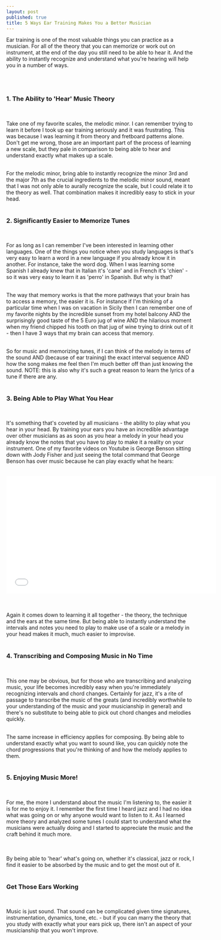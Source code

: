 ```yaml
---
layout: post
published: true
title: 5 Ways Ear Training Makes You a Better Musician
---
```


Ear training is one of the most valuable things you can practice as a musician. For all of the theory that you can memorize or work out on instrument, at the end of the day you still need to be able to hear it. And the ability to instantly recognize and understand what you're hearing will help you in a number of ways.

<br /><br />

<h3>1. The Ability to 'Hear' Music Theory</h3>
<br />

Take one of my favorite scales, the melodic minor. I can remember trying to learn it before I took up ear training seriously and it was frustrating. This was because I was learning it from theory and fretboard patterns alone. Don't get me wrong, those are an important part of the process of learning a new scale, but they pale in comparison to being able to hear and understand exactly what makes up a scale.<br /><br />

For the melodic minor, bring able to instantly recognize the minor 3rd and the major 7th as the crucial ingredients to the melodic minor sound, meant that I was not only able to aurally recognize the scale, but I could relate it to the theory as well. That combination makes it incredibly easy to stick in your head.<br /><br />

<h3>2. Significantly Easier to Memorize Tunes</h3>
<br />

For as long as I can remember I've been interested in learning other languages. One of the things you notice when you study languages is that's very easy to learn a word in a new language if you already know it in another. For instance, take the word dog. When I was learning some Spanish I already knew that in Italian it's 'cane' and in French it's 'chien' - so it was very easy to learn it as 'perro' in Spanish. But why is that? <br /><br />

The way that memory works is that the more pathways that your brain has to access a memory, the easier it is. For instance if I'm thinking of a particular time when I was on vacation in Sicily then I can remember one of my favorite nights by the incredible sunset from my hotel balcony AND the surprisingly good taste of the 5 Euro jug of wine AND the hilarious moment when my friend chipped his tooth on that jug of wine trying to drink out of it - then I have 3 ways that my brain can access that memory. <br /><br />

So for music and memorizing tunes, if I can think of the melody in terms of the sound AND (because of ear training) the exact interval sequence AND how the song makes me feel then I'm much better off than just knowing the sound. NOTE: this is also why it's such a great reason to learn the lyrics of a tune if there are any.<br /><br />

<h3>3. Being Able to Play What You Hear</h3>
<br />

It's something that's coveted by all musicians - the ability to play what you hear in your head. By training your ears you have an incredible advantage over other musicians as as soon as you hear a melody in your head you already know the notes that you have to play to make it a reality on your instrument. One of my favorite videos on Youtube is George Benson sitting down with Jody Fisher and just seeing the total command that George Benson has over music because he can play exactly what he hears: <br /><br />

<iframe width="560" height="315" src="//www.youtube.com/embed/f6pLl3R_tz4" frameborder="0" allowfullscreen></iframe> <br /><br /><br />

Again it comes down to learning it all together - the theory, the technique and the ears at the same time. But being able to instantly understand the intervals and notes you need to play to make use of a scale or a melody in your head makes it much, much easier to improvise. <br /><br />


<h3>4. Transcribing and Composing Music in No Time</h3>
<br />

This one may be obvious, but for those who are transcribing and analyzing music, your life becomes incredibly easy when you're immediately recognizing intervals and chord changes. Certainly for jazz, it's a rite of passage to transcribe the music of the greats (and incredibly worthwhile to your understanding of the music and your musicianship in general) and there's no substitute to being able to pick out chord changes and melodies quickly. <br /><br />

The same increase in efficiency applies for composing. By being able to understand exactly what you want to sound like, you can quickly note the chord progressions that you're thinking of and how the melody applies to them.<br /><br />

<h3>5. Enjoying Music More!</h3>
<br />

For me, the more I understand about the music I'm listening to, the easier it is for me to enjoy it. I remember the first time I heard jazz and I had no idea what was going on or why anyone would want to listen to it. As I learned more theory and analyzed some tunes I could start to understand what the musicians were actually doing and I started to appreciate the music and the craft behind it much more.

<br /><br />
By being able to 'hear' what's going on, whether it's classical, jazz or rock, I find it easier to be absorbed by the music and to get the most out of it. <br /> <br />

<h3>Get Those Ears Working</h3>
<br />

Music is just sound. That sound can be complicated given time signatures, instrumentation, dynamics, tone, etc.  - but if you can marry the theory that you study with exactly what your ears pick up, there isn't an aspect of your musicianship that you won't improve.<br /><br />

